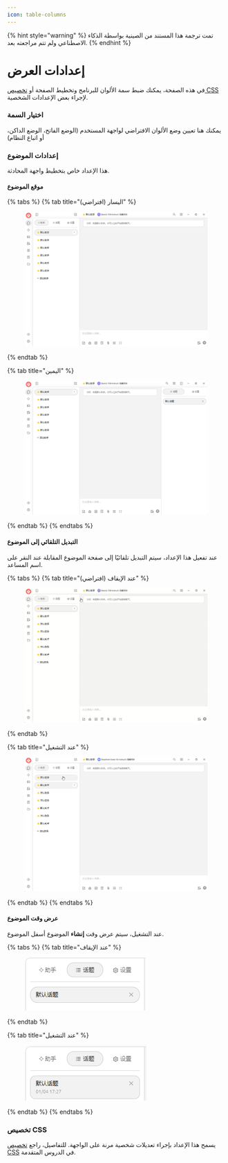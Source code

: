```yaml
---
icon: table-columns
---
```


{% hint style="warning" %}
تمت ترجمة هذا المستند من الصينية بواسطة الذكاء الاصطناعي ولم تتم مراجعته بعد.
{% endhint %}

# إعدادات العرض

في هذه الصفحة، يمكنك ضبط سمة الألوان للبرنامج وتخطيط الصفحة أو [تخصيص CSS](../../../personalization-settings/css.md) لإجراء بعض الإعدادات الشخصية.

### اختيار السمة

يمكنك هنا تعيين وضع الألوان الافتراضي لواجهة المستخدم (الوضع الفاتح، الوضع الداكن، أو اتباع النظام)

### إعدادات الموضوع

هذا الإعداد خاص بتخطيط واجهة المحادثة.

#### موقع الموضوع

{% tabs %}
{% tab title="اليسار (افتراضي)" %}
<figure><img src="../../../.gitbook/assets/image (10).png" alt=""><figcaption></figcaption></figure>
{% endtab %}

{% tab title="اليمين" %}
<figure><img src="../../../.gitbook/assets/image (11).png" alt=""><figcaption></figcaption></figure>
{% endtab %}
{% endtabs %}

#### التبديل التلقائي إلى الموضوع

عند تفعيل هذا الإعداد، سيتم التبديل تلقائيًا إلى صفحة الموضوع المقابلة عند النقر على اسم المساعد.

{% tabs %}
{% tab title="عند الإيقاف (افتراضي)" %}
<figure><img src="../../../.gitbook/assets/Honeycam 2025-01-04 17-35-43.gif" alt=""><figcaption></figcaption></figure>
{% endtab %}

{% tab title="عند التشغيل" %}
<figure><img src="../../../.gitbook/assets/Honeycam 2025-01-04 17-38-18.gif" alt=""><figcaption></figcaption></figure>
{% endtab %}
{% endtabs %}

#### عرض وقت الموضوع

عند التشغيل، سيتم عرض وقت **إنشاء** الموضوع أسفل الموضوع.

{% tabs %}
{% tab title="عند الإيقاف" %}
<figure><img src="../../../.gitbook/assets/image (14).png" alt=""><figcaption></figcaption></figure>
{% endtab %}

{% tab title="عند التشغيل" %}
<figure><img src="../../../.gitbook/assets/image (12).png" alt=""><figcaption></figcaption></figure>
{% endtab %}
{% endtabs %}

### تخصيص CSS

يسمح هذا الإعداد بإجراء تعديلات شخصية مرنة على الواجهة. للتفاصيل، راجع [تخصيص CSS](../../../personalization-settings/css.md) في الدروس المتقدمة.